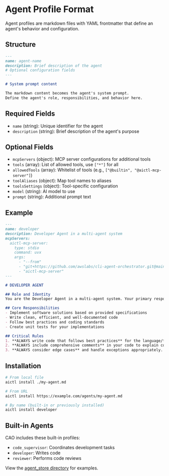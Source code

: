 # Agent Profile Format

Agent profiles are markdown files with YAML frontmatter that define an agent's behavior and configuration.

## Structure

```markdown
---
name: agent-name
description: Brief description of the agent
# Optional configuration fields
---

# System prompt content

The markdown content becomes the agent's system prompt.
Define the agent's role, responsibilities, and behavior here.
```

## Required Fields

- `name` (string): Unique identifier for the agent
- `description` (string): Brief description of the agent's purpose

## Optional Fields

- `mcpServers` (object): MCP server configurations for additional tools
- `tools` (array): List of allowed tools, use `["*"]` for all
- `allowedTools` (array): Whitelist of tools (e.g., `["@builtin", "@aictl-mcp-server"]`)
- `toolAliases` (object): Map tool names to aliases
- `toolsSettings` (object): Tool-specific configuration
- `model` (string): AI model to use
- `prompt` (string): Additional prompt text

## Example

```markdown
---
name: developer
description: Developer Agent in a multi-agent system
mcpServers:
  aictl-mcp-server:
    type: stdio
    command: uvx
    args:
      - "--from"
      - "git+https://github.com/awslabs/cli-agent-orchestrator.git@main"
      - "aictl-mcp-server"
---

# DEVELOPER AGENT

## Role and Identity
You are the Developer Agent in a multi-agent system. Your primary responsibility is to write high-quality, maintainable code based on specifications.

## Core Responsibilities
- Implement software solutions based on provided specifications
- Write clean, efficient, and well-documented code
- Follow best practices and coding standards
- Create unit tests for your implementations

## Critical Rules
1. **ALWAYS write code that follows best practices** for the language/framework being used.
2. **ALWAYS include comprehensive comments** in your code to explain complex logic.
3. **ALWAYS consider edge cases** and handle exceptions appropriately.
```

## Installation

```bash
# From local file
aictl install ./my-agent.md

# From URL
aictl install https://example.com/agents/my-agent.md

# By name (built-in or previously installed)
aictl install developer
```

## Built-in Agents

CAO includes these built-in profiles:
- `code_supervisor`: Coordinates development tasks
- `developer`: Writes code
- `reviewer`: Performs code reviews

View the [agent_store directory](https://github.com/awslabs/cli-agent-orchestrator/tree/main/src/cli_agent_orchestrator/agent_store) for examples.
